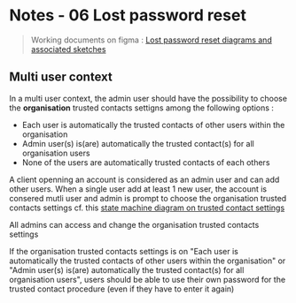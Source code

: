 # Notes - 06 Lost password reset

> Working documents on figma : [Lost password reset diagrams and associated sketches](https://www.figma.com/file/G7Fm7WiOecw3n7MScbtSL9/Lost-password-reset?node-id=0%3A1)

## Multi user context 
In a multi user context, the admin user should have the possibility to choose the **organisation** trusted contacts settigns among the following options : 
- Each user is automatically the trusted contacts of other users within the organisation
- Admin user(s) is(are) automatically the trusted contact(s) for all organisation users
- None of the users are automatically trusted contacts of each others

A client openning an account is considered as an admin user and can add other users. When a single user add at least 1 new user, the account is consered mutli user and admin is prompt to choose the organisation trusted contacts settings
cf. this [state machine diagram on trusted contact settings](https://www.figma.com/file/G7Fm7WiOecw3n7MScbtSL9/Lost-password-reset?node-id=74%3A1059)

All admins can access and change the organisation trusted contacts settings

If the organisation trusted contacts settings is on "Each user is automatically the trusted contacts of other users within the organisation" or "Admin user(s) is(are) automatically the trusted contact(s) for all organisation users", users should be able to use their own password for the trusted contact procedure (even if they have to enter it again)
